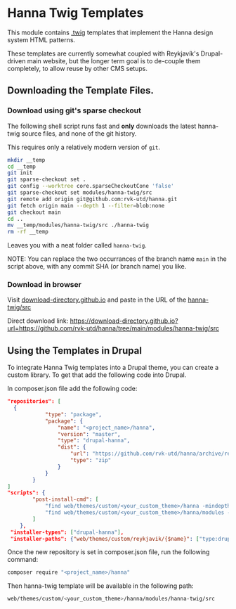 # Hanna Twig Templates

This module contains [.twig](https://twig.symfony.com/) templates that
implement the Hanna design system HTML patterns.

These templates are currently somewhat coupled with Reykjavík's Drupal-driven
main website, but the longer term goal is to de-couple them completely, to
allow reuse by other CMS setups.

## Downloading the Template Files.

### Download using git's sparse checkout

The following shell script runs fast and **only** downloads the latest
hanna-twig source files, and none of the git history.

This requires only a relatively modern version of `git`.

```sh
mkdir __temp
cd __temp
git init
git sparse-checkout set .
git config --worktree core.sparseCheckoutCone 'false'
git sparse-checkout set modules/hanna-twig/src
git remote add origin git@github.com:rvk-utd/hanna.git
git fetch origin main --depth 1 --filter=blob:none
git checkout main
cd ..
mv __temp/modules/hanna-twig/src ./hanna-twig
rm -rf __temp
```

Leaves you with a neat folder called `hanna-twig`.

NOTE: You can replace the two occurrances of the branch name `main` in the script
above, with any commit SHA (or branch name) you like.

### Download in browser

Visit [download-directory.github.io](https://download-directory.github.io/)
and paste in the URL of the
[hanna-twig/src](https://github.com/rvk-utd/hanna/tree/main/modules/hanna-twig/src)

Direct download link:
<https://download-directory.github.io?url=https://github.com/rvk-utd/hanna/tree/main/modules/hanna-twig/src>

## Using the Templates in Drupal

To integrate Hanna Twig templates into a Drupal theme, you can create a custom
library.
To get that add the following code into Drupal.

In composer.json file add the following code:

```json
"repositories": [
  {
            "type": "package",
            "package": {
                "name": "<project_name>/hanna",
                "version": "master",
                "type": "drupal-hanna",
                "dist": {
                    "url": "https://github.com/rvk-utd/hanna/archive/refs/heads/main.zip",
                    "type": "zip"
                }
            }
        }
]
"scripts": {
        "post-install-cmd": [
            "find web/themes/custom/<your_custom_theme>/hanna -mindepth 1 -maxdepth 1 ! -iname modules -exec rm -rvf {} \\;",
            "find web/themes/custom/<your_custom_theme>/hanna/modules -mindepth 1 -maxdepth 1 ! -iname hanna-twig -exec rm -rvf {} \\;"
        ]
    },
 "installer-types": ["drupal-hanna"],
 "installer-paths": {"web/themes/custom/reykjavik/{$name}": ["type:drupal-hanna"]}
```

Once the new repository is set in composer.json file, run the following command:

```sh
composer require "<project_name>/hanna"
```

Then hanna-twig template will be available in the following path:

```sh
web/themes/custom/<your_custom_theme>/hanna/modules/hanna-twig/src
```
